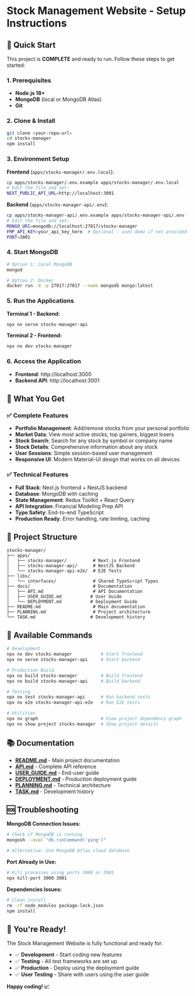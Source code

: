 # Stock Management Website - Setup Instructions

## 🚀 Quick Start

This project is **COMPLETE** and ready to run. Follow these steps to get started:

### 1. Prerequisites

- **Node.js 18+**
- **MongoDB** (local or MongoDB Atlas)
- **Git**

### 2. Clone & Install

```bash
git clone <your-repo-url>
cd stocks-manager
npm install
```

### 3. Environment Setup

**Frontend** (`apps/stocks-manager/.env.local`):

```bash
cp apps/stocks-manager/.env.example apps/stocks-manager/.env.local
# Edit the file and set:
NEXT_PUBLIC_API_URL=http://localhost:3001
```

**Backend** (`apps/stocks-manager-api/.env`):

```bash
cp apps/stocks-manager-api/.env.example apps/stocks-manager-api/.env
# Edit the file and set:
MONGO_URI=mongodb://localhost:27017/stocks-manager
FMP_API_KEY=your_api_key_here  # Optional - uses demo if not provided
PORT=3001
```

### 4. Start MongoDB

```bash
# Option 1: Local MongoDB
mongod

# Option 2: Docker
docker run -d -p 27017:27017 --name mongodb mongo:latest
```

### 5. Run the Applications

**Terminal 1 - Backend:**

```bash
npx nx serve stocks-manager-api
```

**Terminal 2 - Frontend:**

```bash
npx nx dev stocks-manager
```

### 6. Access the Application

- **Frontend**: http://localhost:3000
- **Backend API**: http://localhost:3001

## 🎯 What You Get

### ✅ Complete Features

- **Portfolio Management**: Add/remove stocks from your personal portfolio
- **Market Data**: View most active stocks, top gainers, biggest losers
- **Stock Search**: Search for any stock by symbol or company name
- **Stock Details**: Comprehensive information about any stock
- **User Sessions**: Simple session-based user management
- **Responsive UI**: Modern Material-UI design that works on all devices

### ✅ Technical Features

- **Full Stack**: Next.js frontend + NestJS backend
- **Database**: MongoDB with caching
- **State Management**: Redux Toolkit + React Query
- **API Integration**: Financial Modeling Prep API
- **Type Safety**: End-to-end TypeScript
- **Production Ready**: Error handling, rate limiting, caching

## 📁 Project Structure

```
stocks-manager/
├── apps/
│   ├── stocks-manager/          # Next.js Frontend
│   ├── stocks-manager-api/      # NestJS Backend
│   └── stocks-manager-api-e2e/  # E2E Tests
├── libs/
│   └── interfaces/              # Shared TypeScript Types
├── docs/                        # Documentation
│   ├── API.md                   # API Documentation
│   ├── USER_GUIDE.md           # User Guide
│   └── DEPLOYMENT.md           # Deployment Guide
├── README.md                    # Main documentation
├── PLANNING.md                  # Project architecture
└── TASK.md                     # Development history
```

## 🔧 Available Commands

```bash
# Development
npx nx dev stocks-manager           # Start frontend
npx nx serve stocks-manager-api     # Start backend

# Production Build
npx nx build stocks-manager         # Build frontend
npx nx build stocks-manager-api     # Build backend

# Testing
npx nx test stocks-manager-api      # Run backend tests
npx nx e2e stocks-manager-api-e2e   # Run E2E tests

# Utilities
npx nx graph                        # View project dependency graph
npx nx show project stocks-manager  # Show project details
```

## 📚 Documentation

- **[README.md](README.md)** - Main project documentation
- **[API.md](docs/API.md)** - Complete API reference
- **[USER_GUIDE.md](docs/USER_GUIDE.md)** - End-user guide
- **[DEPLOYMENT.md](docs/DEPLOYMENT.md)** - Production deployment guide
- **[PLANNING.md](PLANNING.md)** - Technical architecture
- **[TASK.md](TASK.md)** - Development history

## 🆘 Troubleshooting

**MongoDB Connection Issues:**

```bash
# Check if MongoDB is running
mongosh --eval "db.runCommand('ping')"

# Alternative: Use MongoDB Atlas cloud database
```

**Port Already in Use:**

```bash
# Kill processes using ports 3000 or 3001
npx kill-port 3000 3001
```

**Dependencies Issues:**

```bash
# Clean install
rm -rf node_modules package-lock.json
npm install
```

## 🎉 You're Ready!

The Stock Management Website is fully functional and ready for:

- ✅ **Development** - Start coding new features
- ✅ **Testing** - All test frameworks are set up
- ✅ **Production** - Deploy using the deployment guide
- ✅ **User Testing** - Share with users using the user guide

**Happy coding! 📈**
